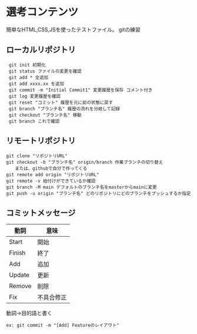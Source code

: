 # 選考コンテンツ
簡単なHTML,CSS,JSを使ったテストファイル。
gitの練習

## ローカルリポジトリ
```
 git init 初期化
 git status ファイルの変更を確認 
 git add * 全追加
 git add xxxx.xx を追加
 git commit -m "Initial Commit1" 変更履歴を保存 コメント付き
 git log 変更履歴を確認
 git reset "コミット" 履歴を元に前の状態に戻す
 git branch "ブランチ名" 履歴の流れを分岐して記録
 git checkout "ブランチ名" 移動
 git branch これで確認
```


## リモートリポジトリ
```
git clone "リポジトリURL"
git checkout -b "ブランチ名" origin/branch 作業ブランチの切り替え 
　　または、githubで自分で作ってくる
git remote add origin "リポジトリURL"
git remote -v 紐付けができているか確認
git branch -M main デフォルトのブランチ名をmasterからmainに変更
git push -u origin "ブランチ名" どのリポジトリにどのブランチをプッシュするか指定
```

## コミットメッセージ
|動詞|意味|
|--|--|
|Start|開始|
|Finish|終了|
|Add|追加|
|Update|更新|
|Remove|削除|
|Fix|不具合修正|
動詞→目的語と書く
```
ex: git commit -m "[Add] Featureのレイアウト"
```